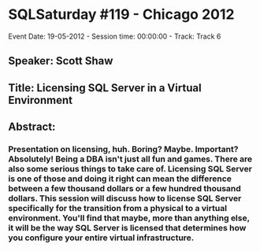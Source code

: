 # SQLSaturday #119 - Chicago 2012
Event Date: 19-05-2012 - Session time: 00:00:00 - Track: Track 6
## Speaker: Scott Shaw
## Title: Licensing SQL Server in a Virtual Environment
## Abstract:
### Presentation on licensing, huh.  Boring? Maybe. Important? Absolutely!  Being a DBA isn't just all fun and games.  There are also some serious things to take care of. Licensing SQL Server is one of those and doing it right can mean the difference between a few thousand dollars or a few hundred thousand dollars.  This session will discuss how to license SQL Server specifically for the transition from a physical to a virtual environment. You'll find that maybe, more than anything else, it will be the way SQL Server is licensed that determines how you configure your entire virtual infrastructure.
